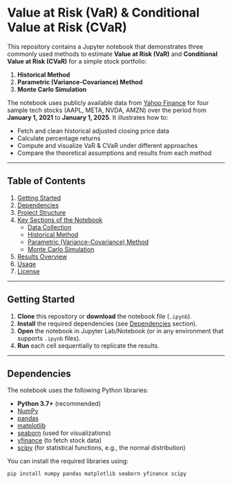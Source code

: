 # Value at Risk (VaR) & Conditional Value at Risk (CVaR)

This repository contains a Jupyter notebook that demonstrates three commonly used methods to estimate **Value at Risk (VaR)** and **Conditional Value at Risk (CVaR)** for a simple stock portfolio:
1. **Historical Method**  
2. **Parametric (Variance-Covariance) Method**  
3. **Monte Carlo Simulation**  

The notebook uses publicly available data from [Yahoo Finance](https://finance.yahoo.com/) for four sample tech stocks (AAPL, META, NVDA, AMZN) over the period from **January 1, 2021** to **January 1, 2025**. It illustrates how to:
- Fetch and clean historical adjusted closing price data
- Calculate percentage returns
- Compute and visualize VaR & CVaR under different approaches
- Compare the theoretical assumptions and results from each method

---

## Table of Contents
1. [Getting Started](#getting-started)
2. [Dependencies](#dependencies)
3. [Project Structure](#project-structure)
4. [Key Sections of the Notebook](#key-sections-of-the-notebook)
    - [Data Collection](#data-collection)
    - [Historical Method](#historical-method)
    - [Parametric (Variance-Covariance) Method](#parametric-variance-covariance-method)
    - [Monte Carlo Simulation](#monte-carlo-simulation)
5. [Results Overview](#results-overview)
6. [Usage](#usage)
7. [License](#license)

---

## Getting Started

1. **Clone** this repository or **download** the notebook file (`.ipynb`).
2. **Install** the required dependencies (see [Dependencies](#dependencies) section).
3. **Open** the notebook in Jupyter Lab/Notebook (or in any environment that supports `.ipynb` files).
4. **Run** each cell sequentially to replicate the results.

---

## Dependencies

The notebook uses the following Python libraries:

- **Python 3.7+** (recommended)
- [NumPy](https://numpy.org/)
- [pandas](https://pandas.pydata.org/)
- [matplotlib](https://matplotlib.org/)
- [seaborn](https://seaborn.pydata.org/) (used for visualizations)
- [yfinance](https://pypi.org/project/yfinance/) (to fetch stock data)
- [scipy](https://scipy.org/) (for statistical functions, e.g., the normal distribution)

You can install the required libraries using:

```bash
pip install numpy pandas matplotlib seaborn yfinance scipy
